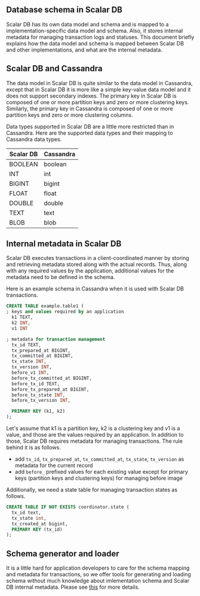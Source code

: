 ## Database schema in Scalar DB

Scalar DB has its own data model and schema and is mapped to a implementation-specific data model and schema.
Also, it stores internal metadata for managing transaction logs and statuses.
This document briefly explains how the data model and schema is mapped between Scalar DB and other implementations, and what are the internal metadata.

## Scalar DB and Cassandra

The data model in Scalar DB is quite similar to the data model in Cassandra, except that in Scalar DB it is more like a simple key-value data model and it does not support secondary indexes.
The primary key in Scalar DB is composed of one or more partition keys and zero or more clustering keys. Similarly, the primary key in Cassandra is composed of one or more partition keys and zero or more clustering columns.


Data types supported in Scalar DB are a little more restricted than in Cassandra.
Here are the supported data types and their mapping to Cassandra data types.

|Scalar DB  |Cassandra  |
|---|---|
|BOOLEAN  |boolean  |
|INT  |int  |
|BIGINT  |bigint  |
|FLOAT  |float  |
|DOUBLE  |double  |
|TEXT  |text  |
|BLOB  |blob  |

## Internal metadata in Scalar DB

Scalar DB executes transactions in a client-coordinated manner by storing and retrieving metadata stored along with the actual records.
Thus, along with any required values by the application, additional values for the metadata need to be defined in the schema.

Here is an example schema in Cassandra when it is used with Scalar DB transactions.

```sql
CREATE TABLE example.table1 (
; keys and values required by an application
  k1 TEXT,
  k2 INT,
  v1 INT

; metadata for transaction management
  tx_id TEXT,
  tx_prepared_at BIGINT,
  tx_committed_at BIGINT,
  tx_state INT,
  tx_version INT,
  before_v1 INT,
  before_tx_committed_at BIGINT,
  before_tx_id TEXT,
  before_tx_prepared_at BIGINT,
  before_tx_state INT,
  before_tx_version INT,

  PRIMARY KEY (k1, k2)
);
```

Let's assume that k1 is a partition key, k2 is a clustering key and v1 is a value, and those are the values required by an application.
In addition to those, Scalar DB requires metadata for managing transactions.
The rule behind it is as follows.
* add `tx_id`, `tx_prepared_at`, `tx_committed_at`, `tx_state`, `tx_version` as metadata for the current record
* add `before_` prefixed values for each existing value except for primary keys (partition keys and clustering keys) for managing before image

Additionally, we need a state table for managing transaction states as follows.

```sql
CREATE TABLE IF NOT EXISTS coordinator.state (
  tx_id text,
  tx_state int,
  tx_created_at bigint,
  PRIMARY KEY (tx_id)
);
```

## Schema generator and loader

It is a little hard for application developers to care for the schema mapping and metadata for transactions,
so we offer tools for generating and loading schema without much knowledge about imlementation schema and Scalar DB internal metadata.
Please see [this](schema-loader.md) for more details.
